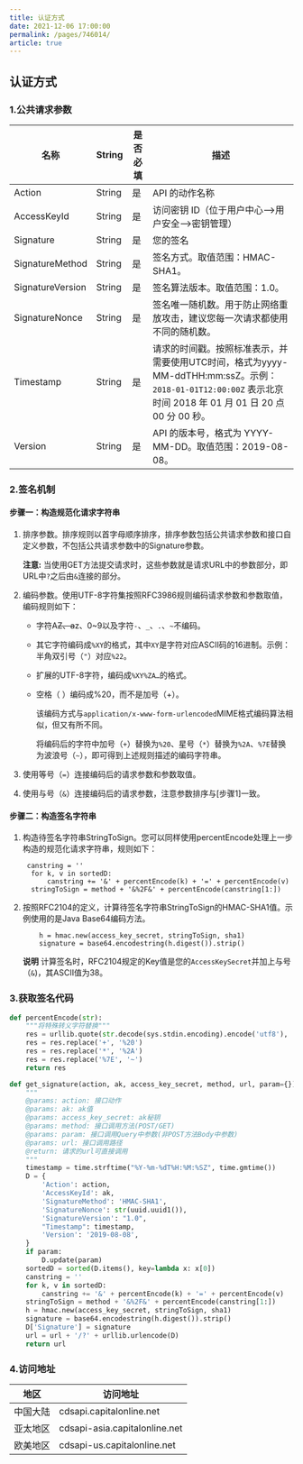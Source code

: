 ```yaml
---
title: 认证方式
date: 2021-12-06 17:00:00
permalink: /pages/746014/
article: true
---
```


## 认证方式

### 1.公共请求参数

| 名称             | String | 是否必填 | 描述                                                         |
| ---------------- | ------ | -------- | ------------------------------------------------------------ |
| Action           | String | 是       | API 的动作名称                                               |
| AccessKeyId      | String | 是       | 访问密钥 ID（位于用户中心-->用户安全-->密钥管理）            |
| Signature        | String | 是       | 您的签名                                                     |
| SignatureMethod  | String | 是       | 签名方式。取值范围：HMAC-SHA1。                              |
| SignatureVersion | String | 是       | 签名算法版本。取值范围：1.0。                                |
| SignatureNonce   | String | 是       | 签名唯一随机数。用于防止网络重放攻击，建议您每一次请求都使用不同的随机数。 |
| Timestamp        | String | 是       | 请求的时间戳。按照标准表示，并需要使用UTC时间，格式为yyyy-MM-ddTHH:mm:ssZ。示例：`2018-01-01T12:00:00Z` 表示北京时间 2018 年 01 月 01 日 20 点 00 分 00 秒。 |
| Version          | String | 是       | API 的版本号，格式为 YYYY-MM-DD。取值范围：2019-08-08。      |

### 2.签名机制

#### 步骤一：构造规范化请求字符串

1. 排序参数。排序规则以首字母顺序排序，排序参数包括公共请求参数和接口自定义参数，不包括公共请求参数中的Signature参数。

   **注意:** 当使用GET方法提交请求时，这些参数就是请求URL中的参数部分，即URL中`?`之后由`&`连接的部分。

2. 编码参数。使用UTF-8字符集按照RFC3986规则编码请求参数和参数取值，编码规则如下：

   - 字符A~~Z、a~~z、0~9以及字符`-`、`_`、`.`、`~`不编码。

   - 其它字符编码成`%XY`的格式，其中`XY`是字符对应ASCII码的16进制。示例：半角双引号（`"`）对应`%22`。

   - 扩展的UTF-8字符，编码成`%XY%ZA…`的格式。

   - 空格（ ）编码成%20，而不是加号（+）。

     该编码方式与`application/x-www-form-urlencoded`MIME格式编码算法相似，但又有所不同。

     将编码后的字符中加号（`+`）替换为`%20`、星号（`*`）替换为`%2A`、`%7E`替换为波浪号（`~`），即可得到上述规则描述的编码字符串。

3. 使用等号（`=`）连接编码后的请求参数和参数取值。

4. 使用与号（`&`）连接编码后的请求参数，注意参数排序与[步骤1]一致。

#### 步骤二：构造签名字符串

1. 构造待签名字符串StringToSign。您可以同样使用percentEncode处理上一步构造的规范化请求字符串，规则如下：

   ```
   	canstring = ''
     for k, v in sortedD:
         canstring += '&' + percentEncode(k) + '=' + percentEncode(v)
     stringToSign = method + '&%2F&' + percentEncode(canstring[1:])
   ```

2. 按照RFC2104的定义，计算待签名字符串StringToSign的HMAC-SHA1值。示例使用的是Java Base64编码方法。

   ```
       h = hmac.new(access_key_secret, stringToSign, sha1)
       signature = base64.encodestring(h.digest()).strip()
   ```

   **说明** 计算签名时，RFC2104规定的Key值是您的`AccessKeySecret`并加上与号（`&`)，其ASCII值为38。

### 3.获取签名代码

```python
def percentEncode(str):
  	"""将特殊转义字符替换"""
    res = urllib.quote(str.decode(sys.stdin.encoding).encode('utf8'), '') 
    res = res.replace('+', '%20')
    res = res.replace('*', '%2A')
    res = res.replace('%7E', '~')
    return res

def get_signature(action, ak, access_key_secret, method, url, param={}):
    """
    @params: action: 接口动作
    @params: ak: ak值
    @params: access_key_secret: ak秘钥
    @params: method: 接口调用方法(POST/GET)
    @params: param: 接口调用Query中参数(非POST方法Body中参数)
    @params: url: 接口调用路径
    @return: 请求的url可直接调用
    """
    timestamp = time.strftime("%Y-%m-%dT%H:%M:%SZ", time.gmtime())
    D = {
        'Action': action,
        'AccessKeyId': ak,
        'SignatureMethod': 'HMAC-SHA1',
        'SignatureNonce': str(uuid.uuid1()),
        'SignatureVersion': "1.0",
        "Timestamp": timestamp,
        'Version': '2019-08-08',
    }
    if param:
        D.update(param)
    sortedD = sorted(D.items(), key=lambda x: x[0])
    canstring = ''
    for k, v in sortedD:
        canstring += '&' + percentEncode(k) + '=' + percentEncode(v)
    stringToSign = method + '&%2F&' + percentEncode(canstring[1:])
    h = hmac.new(access_key_secret, stringToSign, sha1)
    signature = base64.encodestring(h.digest()).strip()
    D['Signature'] = signature
    url = url + '/?' + urllib.urlencode(D)
    return url
```

### 4.访问地址

| 地区     | 访问地址                      |
| -------- | ----------------------------- |
| 中国大陆 | cdsapi.capitalonline.net      |
| 亚太地区 | cdsapi-asia.capitalonline.net |
| 欧美地区 | cdsapi-us.capitalonline.net   |
